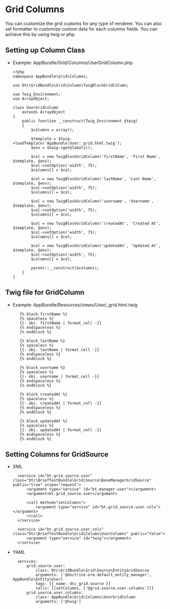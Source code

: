 Grid Columns
============

You can customize the grid customs for any type of renderer. You can also set
formatter to customize custom data for each columns fields. You can achieve this
by using twig or php.

Setting up Column Class
-----------------------

  * Example: AppBundle/Grid/Columns/UserGridColumn.php

        <?php
        namespace AppBundle\Grid\Columns;
        
        use Dtc\GridBundle\Grid\Column\TwigBlockGridColumn;
        
        use Twig_Environment;
        use ArrayObject;
        
        class UserGridColumn
            extends ArrayObject
        {
            public function __construct(Twig_Environment $twig)
            {
                $columns = array();
        
                $template = $twig->loadTemplate('AppBundle:User:_grid.html.twig');
                $env = $twig->getGlobals();
        
                $col = new TwigBlockGridColumn('firstName', 'First Name', $template, $env);
                $col->setOption('width', 75);
                $columns[] = $col;
        
                $col = new TwigBlockGridColumn('lastName', 'Last Name', $template, $env);
                $col->setOption('width', 75);
                $columns[] = $col;
        
                $col = new TwigBlockGridColumn('username', 'Username', $template, $env);
                $col->setOption('width', 75);
                $columns[] = $col;
        
                $col = new TwigBlockGridColumn('createdAt', 'Created At', $template, $env);
                $col->setOption('width', 75);
                $columns[] = $col;
        
                $col = new TwigBlockGridColumn('updatedAt', 'Updated At', $template, $env);
                $col->setOption('width', 75);
                $columns[] = $col;
        
                parent::__construct($columns);
            }
        }

Twig file for GridColumn
------------------------

   * Example: AppBundle/Resources/views/User/_grid.html.twig

            {% block firstName %}
            {% spaceless %}
            {{- obj. firstName | format_cell -}}
            {% endspaceless %}
            {% endblock %}
            
            {% block lastName %}
            {% spaceless %}
            {{- obj. lastName | format_cell -}}
            {% endspaceless %}
            {% endblock %}
            
            {% block username %}
            {% spaceless %}
            {{- obj. username | format_cell -}}
            {% endspaceless %}
            {% endblock %}
            
            {% block createdAt %}
            {% spaceless %}
            {{- obj. createdAt | format_cell -}}
            {% endspaceless %}
            {% endblock %}
            
            {% block updatedAt %}
            {% spaceless %}
            {{- obj. updatedAt | format_cell -}}
            {% endspaceless %}
            {% endblock %}

Setting Columns for GridSource
------------------------------

* XML

        <service id="bt.grid_source.user" class="Dtc\BriefTestBundle\Grid\Source\BaseManagerGridSource" public="true" scope="request">
            <argument type="service" id="bt.manager.user"></argument>
            <argument>bt.grid_source.user</argument>
    
            <call method="setColumns">
                <argument type="service" id="bt.grid_source.user.cols"></argument>
            </call>
        </service>
    
        <service id="bt.grid_source.user.cols" class="Dtc\BriefTestBundle\Grid\Column\UserColumns" public="false">
            <argument type="service" id="twig"></argument>
        </service>

* YAML

        services:
            grid.source.user:
                class: Dtc\GridBundle\Grid\Source\EntityGridSource
                arguments: ['@doctrine.orm.default_entity_manager', AppBundle\Entity\User]
                tags: [{ name: dtc_grid.source }]
                calls: [[setColumns, ['@grid.source.user.columns']]]
            grid.source.user.columns:
                class: AppBundle\Grid\Columns\UserGridColumn
                arguments: ['@twig']

